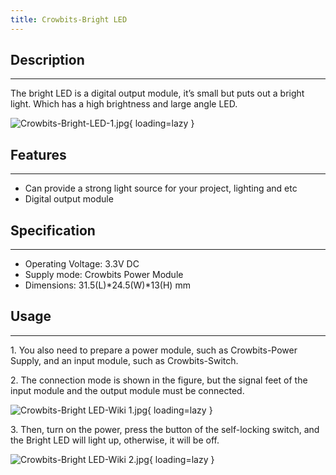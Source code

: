 ```yaml
---
title: Crowbits-Bright LED
---
```


## Description
-----------

The bright LED is a digital output module, it’s small but puts out a bright light. Which has a high brightness and large angle LED.

![Crowbits-Bright-LED-1.jpg](https://wiki.elecrow.com/images/thumb/0/05/Crowbits-Bright-LED-1.jpg/600px-Crowbits-Bright-LED-1.jpg){ loading=lazy }

## Features
--------

- Can provide a strong light source for your project, lighting and etc
- Digital output module

## Specification
-------------

- Operating Voltage: 3.3V DC
- Supply mode: Crowbits Power Module
- Dimensions: 31.5(L)\*24.5(W)\*13(H) mm

## Usage
-----

1\. You also need to prepare a power module, such as Crowbits-Power Supply, and an input module, such as Crowbits-Switch.

2\. The connection mode is shown in the figure, but the signal feet of the input module and the output module must be connected.

![Crowbits-Bright LED-Wiki 1.jpg](https://wiki.elecrow.com/images/thumb/e/e5/Crowbits-Bright_LED-Wiki_1.jpg/600px-Crowbits-Bright_LED-Wiki_1.jpg){ loading=lazy }

3\. Then, turn on the power, press the button of the self-locking switch, and the Bright LED will light up, otherwise, it will be off.

![Crowbits-Bright LED-Wiki 2.jpg](https://wiki.elecrow.com/images/thumb/9/9f/Crowbits-Bright_LED-Wiki_2.jpg/600px-Crowbits-Bright_LED-Wiki_2.jpg){ loading=lazy }